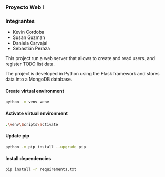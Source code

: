 ### Proyecto Web l

### Integrantes
- Kevin Cordoba
- Susan Guzman
- Daniela Carvajal
- Sebastián Peraza
  
This project run a web server that allows to create and read users, and
register TODO list data.

The project is developed in Python using the Flask framework and stores data
into a MongoDB database.


#### Create virtual environment
```bash     
python -m venv venv
```

#### Activate virtual environment
```bash 
.\venv\Scripts\activate
```

#### Update pip
```bash
python -m pip install --upgrade pip
```

#### Install dependencies
```bash 
pip install -r requirements.txt
```
